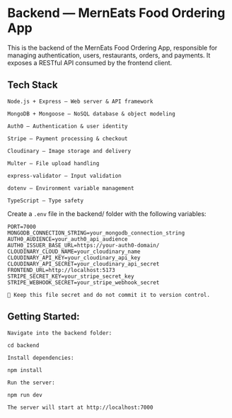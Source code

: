 # Backend — MernEats Food Ordering App

This is the backend of the MernEats Food Ordering App, responsible for managing authentication, users, restaurants, orders, and payments. It exposes a RESTful API consumed by the frontend client.

## Tech Stack

    Node.js + Express – Web server & API framework

    MongoDB + Mongoose – NoSQL database & object modeling

    Auth0 – Authentication & user identity

    Stripe – Payment processing & checkout

    Cloudinary – Image storage and delivery

    Multer – File upload handling

    express-validator – Input validation

    dotenv – Environment variable management

    TypeScript – Type safety

Create a `.env` file in the backend/ folder with the following variables:

    PORT=7000
    MONGODB_CONNECTION_STRING=your_mongodb_connection_string
    AUTH0_AUDIENCE=your_auth0_api_audience
    AUTH0_ISSUER_BASE_URL=https://your-auth0-domain/
    CLOUDINARY_CLOUD_NAME=your_cloudinary_name
    CLOUDINARY_API_KEY=your_cloudinary_api_key
    CLOUDINARY_API_SECRET=your_cloudinary_api_secret
    FRONTEND_URL=http://localhost:5173
    STRIPE_SECRET_KEY=your_stripe_secret_key
    STRIPE_WEBHOOK_SECRET=your_stripe_webhook_secret

    🔐 Keep this file secret and do not commit it to version control.

## Getting Started:

    Navigate into the backend folder:

`cd backend`

    Install dependencies:

`npm install`

    Run the server:

`npm run dev`

    The server will start at http://localhost:7000
